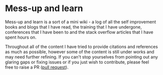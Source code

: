 # Mess-up and learn

Mess-up and learn is a sort of a mini wiki - a log of all the self improvement books and blogs that I have read, the training that I have undergone, conferences that I have been to and the stack overflow articles that I have spent hours on.

Throughout all of the content I have tried to provide citations and references as much as possible, however some of the content is still under works and may need further refining. If you can't stop yourselves from pointing out any glaring gaps or fixing issues or if you just wish to contribute, please feel free to raise a PR ([pull request](https://help.github.com/en/github/collaborating-with-issues-and-pull-requests/about-pull-requests)).